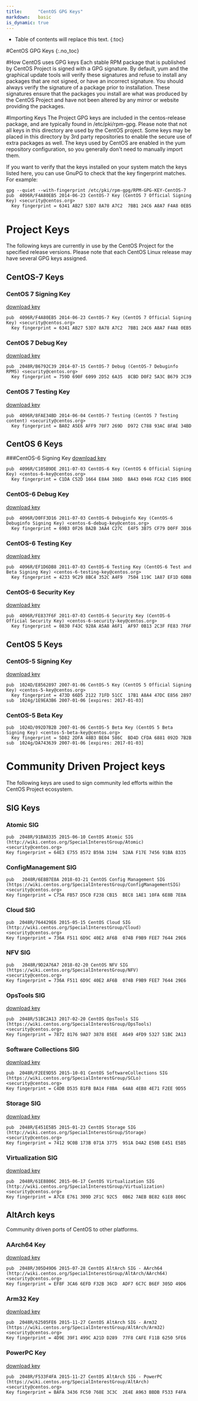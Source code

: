 ```yaml
---
title:      "CentOS GPG Keys"
markdown:   basic
is_dynamic: true
---
```

* Table of contents will replace this text.
{:toc}

#CentOS GPG Keys
{:.no_toc}

#How CentOS uses GPG keys
Each stable RPM package that is published by CentOS Project is signed with a GPG signature. By default, yum and the graphical update tools will verify these signatures and refuse to install any packages that are not signed, or have an incorrect signature. You should always verify the signature of a package prior to installation. These signatures ensure that the packages you install are what was produced by the CentOS Project and have not been altered by any mirror or website providing the packages. 

#Importing Keys
The Project GPG keys are included in the centos-release package, and are typically found in /etc/pki/rpm-gpg. Please note that not all keys in this directory are used by the CentOS project. Some keys may be placed in this directory by 3rd party repositories to enable the secure use of extra packages as well. The keys used by CentOS are enabled in the yum repository configuration, so you generally don't need to manually import them. 

If you want to verify that the keys installed on your system match the keys listed here, you can use GnuPG to check that the key fingerprint matches. For example:

    gpg --quiet --with-fingerprint /etc/pki/rpm-gpg/RPM-GPG-KEY-CentOS-7
    pub  4096R/F4A80EB5 2014-06-23 CentOS-7 Key (CentOS 7 Official Signing Key) <security@centos.org>
      Key fingerprint = 6341 AB27 53D7 8A78 A7C2  7BB1 24C6 A8A7 F4A8 0EB5


# Project Keys
The following keys are currently in use by the CentOS Project for the specified release versions. Please note that each CentOS Linux release may have several GPG keys assigned.

## CentOS-7 Keys

### CentOS 7 Signing Key
[download key](/keys/RPM-GPG-KEY-CentOS-7)

    pub  4096R/F4A80EB5 2014-06-23 CentOS-7 Key (CentOS 7 Official Signing Key) <security@centos.org>
      Key fingerprint = 6341 AB27 53D7 8A78 A7C2  7BB1 24C6 A8A7 F4A8 0EB5

### CentOS 7 Debug Key
[download key](/keys/RPM-GPG-KEY-CentOS-Debug-7)

    pub  2048R/B6792C39 2014-07-15 CentOS-7 Debug (CentOS-7 Debuginfo RPMS) <security@centos.org>
      Key fingerprint = 759D 690F 6099 2D52 6A35  8CBD D0F2 5A3C B679 2C39


### CentOS 7 Testing Key
[download key](/keys/RPM-GPG-KEY-CentOS-Testing-7)

    pub  4096R/8FAE34BD 2014-06-04 CentOS-7 Testing (CentOS 7 Testing content) <security@centos.org>
      Key fingerprint = BA02 A5E6 AFF9 70F7 269D  D972 C788 93AC 8FAE 34BD


## CentOS 6 Keys

###CentOS-6 Signing Key
[download key](/keys/RPM-GPG-KEY-CentOS-6)

    pub  4096R/C105B9DE 2011-07-03 CentOS-6 Key (CentOS 6 Official Signing Key) <centos-6-key@centos.org>
      Key fingerprint = C1DA C52D 1664 E8A4 386D  BA43 0946 FCA2 C105 B9DE


### CentOS-6 Debug Key
[download key](/keys/RPM-GPG-KEY-CentOS-Debug-6)

    pub  4096R/D0FF3D16 2011-07-03 CentOS-6 Debuginfo Key (CentOS-6 Debuginfo Signing Key) <centos-6-debug-key@centos.org>
      Key fingerprint = 69B3 0F26 BA2B 3AA4 C27C  E4F5 3B75 CF79 D0FF 3D16


### CentOS-6 Testing Key
[download key](/keys/RPM-GPG-KEY-CentOS-Testing-6)

    pub  4096R/EF1D6DB8 2011-07-03 CentOS-6 Testing Key (CentOS-6 Test and Beta Signing Key) <centos-6-testing-key@centos.org>
      Key fingerprint = 4233 9C29 8BC4 352C A4F9  7504 119C 1A87 EF1D 6DB8


### CentOS-6 Security Key
[download key](/keys/RPM-GPG-KEY-CentOS-Security-6)

    pub  4096R/FE837F6F 2011-07-03 CentOS-6 Security Key (CentOS-6 Official Security Key) <centos-6-security-key@centos.org>
      Key fingerprint = 0830 F43C 928A A5A8 A6F1  AF97 0B13 2C3F FE83 7F6F


## CentOS 5 Keys

### CentOS-5 Signing Key
[download key](/keys/RPM-GPG-KEY-CentOS-5)

    pub  1024D/E8562897 2007-01-06 CentOS-5 Key (CentOS 5 Official Signing Key) <centos-5-key@centos.org>
      Key fingerprint = 473D 66D5 2122 71FD 51CC  17B1 A8A4 47DC E856 2897
    sub  1024g/1E9EA3B6 2007-01-06 [expires: 2017-01-03]

### CentOS-5 Beta Key
    pub  1024D/092D7B2B 2007-01-06 CentOS-5 Beta Key (CentOS 5 Beta Signing Key) <centos-5-beta-key@centos.org>
      Key fingerprint = 5D82 2DFA 48B3 BE04 586C  BD4D CFDA 6881 092D 7B2B
    sub  1024g/DA743639 2007-01-06 [expires: 2017-01-03]


# Community Driven Project keys

The following keys are used to sign community led efforts within the CentOS Project ecosystem.

## SIG Keys

### Atomic SIG
    pub  2048R/91BA8335 2015-06-10 CentOS Atomic SIG (http://wiki.centos.org/SpecialInterestGroup/Atomic) <security@centos.org>
    Key fingerprint = 64E3 E755 8572 B59A 3194  52AA F17E 7456 91BA 8335

### ConfigManagement SIG
    pub   2048R/6E8B7E8A 2018-03-21 CentOS Config Management SIG (https://wiki.centos.org/SpecialInterestGroup/ConfigManagementSIG) <security@centos.org>
    Key fingerprint = C75A FB57 D5C0 F238 CB15  BEC8 1AE1 10FA 6E8B 7E8A

### Cloud SIG
    pub  2048R/764429E6 2015-05-15 CentOS Cloud SIG (http://wiki.centos.org/SpecialInterestGroup/Cloud) <security@centos.org>
    Key fingerprint = 736A F511 6D9C 40E2 AF6B  074B F9B9 FEE7 7644 29E6

### NFV SIG
    pub   2048R/9D2A76A7 2018-02-20 CentOS NFV SIG (https://wiki.centos.org/SpecialInterestGroup/NFV) <security@centos.org>
    Key fingerprint = 736A F511 6D9C 40E2 AF6B  074B F9B9 FEE7 7644 29E6

### OpsTools SIG
[download key](/keys/RPM-GPG-KEY-CentOS-SIG-OpsTools)

    pub  2048R/51BC2A13 2017-02-20 CentOS OpsTools SIG (https://wiki.centos.org/SpecialInterestGroup/OpsTools) <security@centos.org>
    Key fingerprint = 7872 8176 9AD7 3878 85EE  A649 4FD9 5327 51BC 2A13

### Software Collections SIG
[download key](/keys/RPM-GPG-KEY-CentOS-SIG-SCLo)

    pub  2048R/F2EE9D55 2015-10-01 CentOS SoftwareCollections SIG (https://wiki.centos.org/SpecialInterestGroup/SCLo) <security@centos.org>
    Key fingerprint = C4DB D535 B1FB BA14 F8BA  64A8 4EB8 4E71 F2EE 9D55

### Storage SIG
[download key](/keys/RPM-GPG-KEY-CentOS-SIG-Storage)

    pub  2048R/E451E5B5 2015-01-23 CentOS Storage SIG (http://wiki.centos.org/SpecialInterestGroup/Storage) <security@centos.org>
    Key fingerprint = 7412 9C0B 173B 071A 3775  951A D4A2 E50B E451 E5B5

### Virtualization SIG
[download key](/keys/RPM-GPG-KEY-CentOS-SIG-Virtualization)

    pub  2048R/61E8806C 2015-06-17 CentOS Virtualization SIG (http://wiki.centos.org/SpecialInterestGroup/Virtualization) <security@centos.org>
    Key fingerprint = A7C8 E761 309D 2F1C 92C5  0B62 7AEB BE82 61E8 806C

## AltArch keys

Community driven ports of CentOS to other platforms.

### AArch64 Key
[download key](/keys/RPM-GPG-KEY-CentOS-7-aarch64)

    pub  2048R/305D49D6 2015-07-28 CentOS AltArch SIG - AArch64 (http://wiki.centos.org/SpecialInterestGroup/AltArch/AArch64) <security@centos.org>
    Key fingerprint = EF8F 3CA6 6EFD F32B 36CD  ADF7 6C7C B6EF 305D 49D6

### Arm32 Key
[download key](/keys/RPM-GPG-KEY-CentOS-SIG-AltArch-Arm32)

    pub  2048R/62505FE6 2015-11-27 CentOS AltArch SIG - Arm32 (https://wiki.centos.org/SpecialInterestGroup/AltArch/Arm32) <security@centos.org>
    Key fingerprint = 4D9E 39F1 499C A21D D289  77F8 CAFE F11B 6250 5FE6

### PowerPC Key
[download key](/keys/RPM-GPG-KEY-CentOS-SIG-AltArch-7-ppc64)

    pub  2048R/F533F4FA 2015-11-27 CentOS AltArch SIG - PowerPC (https://wiki.centos.org/SpecialInterestGroup/AltArch) <security@centos.org>
    Key fingerprint = BAFA 3436 FC50 768E 3C3C  2E4E A963 BBDB F533 F4FA
